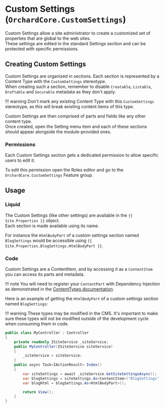 # Custom Settings (`OrchardCore.CustomSettings`)

Custom Settings allow a site administrator to create a customized set of properties that are global to the web sites.  
These settings are edited in the standard Settings section and can be protected with specific permissions.

## Creating Custom Settings

Custom Settings are organized in sections. Each section is represented by a Content Type with the `CustomSettings` stereotype.  
When creating such a section, remember to disable `Creatable`, `Listable`, `Draftable` and `Securable` metadata as they don't apply.

!!! warning
    Don't mark any existing Content Type with this `CustomSettings` stereotype, as this will break existing content items of this type.

Custom Settings are then comprised of parts and fields like any other content type.  
Once created, open the Setting menu item and each of these sections should appear alongside the module-provided ones.

### Permissions

Each Custom Settings section gets a dedicated permission to allow specific users to edit it.

To edit this permission open the Roles editor and go to the `OrchardCore.CustomSettings` Feature group.

## Usage

### Liquid

The Custom Settings (like other settings) are available in the `{{ Site.Properties }}` object.  
Each section is made available using its name.

For instance the `HtmlBodyPart` of a custom settings section named `BlogSettings` would be accessible using `{{ Site.Properties.BlogSettings.HtmlBodyPart }}`.

### Code

Custom Settings are a ContentItem, and by accessing it as a `ContentItem` you can access its parts and metadata.

!!! note
    You will need to register your `ContentPart` with Dependency Injection as demonstrated in the [ContentTypes documentation](../ContentTypes/README.md).

Here is an example of getting the `HtmlBodyPart` of a custom settings section named `BlogSettings`:

!!! warning
    These types may be modified in the CMS. It's important to make sure these types will not be modified outside of the development cycle when consuming them in code.

```csharp
public class MyController : Controller
{
    private readonly ISiteService _siteService;
    public MyController(ISiteService siteService)
    {
        _siteService = siteService;
    }
    public async Task<IActionResult> Index()
    {
        var siteSettings = await _siteService.GetSiteSettingsAsync();
        var blogSettings = siteSettings.As<ContentItem>("BlogSettings");
        var blogHtml = blogSettings.As<HtmlBodyPart>();

        return View();
    }
}
```
